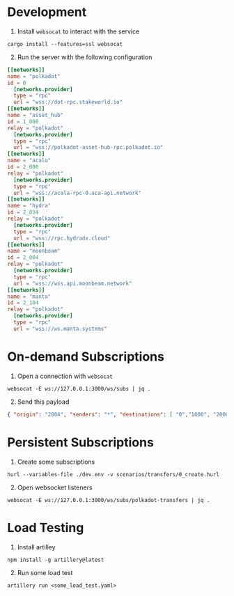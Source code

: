 # Development

1) Install `websocat` to interact with the service
```shell
cargo install --features=ssl websocat
```

2) Run the server with the following configuration
```toml
[[networks]]
name = "polkadot"
id = 0
  [networks.provider]
  type = "rpc"
  url = "wss://dot-rpc.stakeworld.io"
[[networks]]
name = "asset_hub"
id = 1_000
relay = "polkadot"
  [networks.provider]
  type = "rpc"
  url = "wss://polkadot-asset-hub-rpc.polkadot.io"
[[networks]]
name = "acala"
id = 2_000
relay = "polkadot"
  [networks.provider]
  type = "rpc"
  url = "wss://acala-rpc-0.aca-api.network"
[[networks]]
name = "hydra"
id = 2_034
relay = "polkadot"
  [networks.provider]
  type = "rpc"
  url = "wss://rpc.hydradx.cloud"
[[networks]]
name = "moonbeam"
id = 2_004
relay = "polkadot"
  [networks.provider]
  type = "rpc"
  url = "wss://wss.api.moonbeam.network"
[[networks]]
name = "manta"
id = 2_104
relay = "polkadot"
  [networks.provider]
  type = "rpc"
  url = "wss://ws.manta.systems"
```

# On-demand Subscriptions

1) Open a connection with `websocat`
```shell
websocat -E ws://127.0.0.1:3000/ws/subs | jq .
```

2) Send this payload
```json
{ "origin": "2004", "senders": "*", "destinations": [ "0","1000", "2000", "2034", "2104" ] }
```

# Persistent Subscriptions

1) Create some subscriptions
```shell
hurl --variables-file ./dev.env -v scenarios/transfers/0_create.hurl
```

2) Open websocket listeners
```shell
websocat -E ws://127.0.0.1:3000/ws/subs/polkadot-transfers | jq .
```

# Load Testing

1) Install artilley
```shell
npm install -g artillery@latest
```

2) Run some load test
```shell
artillery run <some_load_test.yaml>
```